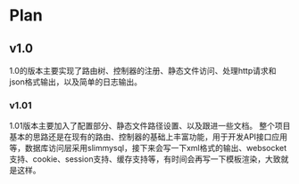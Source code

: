 # Plan

## v1.0

1.0的版本主要实现了路由树、控制器的注册、静态文件访问、处理http请求和json格式输出，以及简单的日志输出。

### v1.01

1.01版本主要加入了配置部分、静态文件路径设置、以及跟进一些文档。
整个项目基本的思路还是在现有的路由、控制器的基础上丰富功能，用于开发API接口应用等，数据库访问层采用slimmysql，接下来会写一下xml格式的输出、websocket支持、cookie、session支持、缓存支持等，有时间会再写一下模板渲染，大致就是这样。
